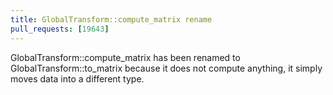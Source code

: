```yaml
---
title: GlobalTransform::compute_matrix rename
pull_requests: [19643]
---
```


GlobalTransform::compute_matrix has been renamed to GlobalTransform::to_matrix because it does not compute anything, it simply moves data into a different type.
